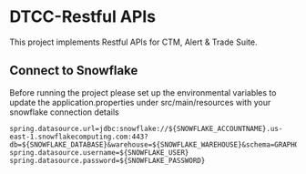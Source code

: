 # DTCC-Restful APIs
This project implements Restful APIs for CTM, Alert & Trade Suite.

## Connect to Snowflake

Before running the project please set up the environmental variables to update the application.properties under src/main/resources with your snowflake connection details
```
spring.datasource.url=jdbc:snowflake://${SNOWFLAKE_ACCOUNTNAME}.us-east-1.snowflakecomputing.com:443?db=${SNOWFLAKE_DATABASE}&warehouse=${SNOWFLAKE_WAREHOUSE}&schema=GRAPHQL
spring.datasource.username=${SNOWFLAKE_USER}
spring.datasource.password=${SNOWFLAKE_PASSWORD}
